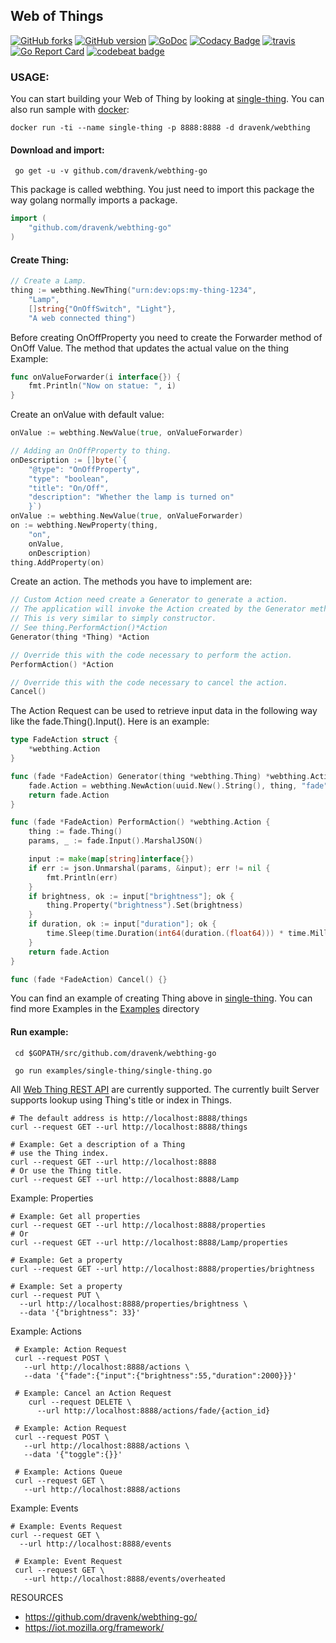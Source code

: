 Web of Things 
---
 [![GitHub forks](https://img.shields.io/github/forks/dravenk/webthing-go.svg?style=social&label=Fork&maxAge=2592000)](https://GitHub.com/dravenk/webthing-go/network/)
 [![GitHub version](https://badge.fury.io/gh/dravenk%2Fwebthing-go.svg)](https://badge.fury.io/gh/dravenk%2Fwebthing-go)
 [![GoDoc](https://godoc.org/github.com/dravenk/webthing-go?status.png)](https://godoc.org/github.com/dravenk/webthing-go) 
 [![Codacy Badge](https://api.codacy.com/project/badge/Grade/bef38274a3cb4156b374bb76dc1670e5)](https://www.codacy.com/manual/dravenk/webthing-go?utm_source=github.com&amp;utm_medium=referral&amp;utm_content=dravenk/webthing-go&amp;utm_campaign=Badge_Grade) 
 [![travis](https://api.travis-ci.org/dravenk/webthing-go.svg?branch=master)](https://travis-ci.com/dravenk/webthing-go) 
 [![Go Report Card](https://goreportcard.com/badge/github.com/dravenk/webthing-go)](https://goreportcard.com/report/github.com/dravenk/webthing-go)
 [![codebeat badge](https://codebeat.co/badges/090b9189-b20c-4910-8ff2-d7c12a28e55f)](https://codebeat.co/projects/github-com-dravenk-webthing-go-master)

### USAGE:  

You can start building your Web of Thing by looking at [single-thing](https://github.com/dravenk/webthing-go/blob/master/examples/single-thing/single-thing.go). 
You can also run sample with [docker](https://hub.docker.com/r/dravenk/webthing):
```
docker run -ti --name single-thing -p 8888:8888 -d dravenk/webthing
```

#### Download and import:
```
 go get -u -v github.com/dravenk/webthing-go
```
This package is called webthing. You just need to import this package the way golang normally imports a package.

```go
import (
	"github.com/dravenk/webthing-go"
)
```

#### Create Thing:
```go
// Create a Lamp.
thing := webthing.NewThing("urn:dev:ops:my-thing-1234",
	"Lamp",
	[]string{"OnOffSwitch", "Light"},
	"A web connected thing")

```
Before creating OnOffProperty you need to create the Forwarder method of OnOff Value. The method that updates the actual value on the thing
Example:
```go
func onValueForwarder(i interface{}) {
    fmt.Println("Now on statue: ", i)
}
```
Create an onValue with default value:
```go
onValue := webthing.NewValue(true, onValueForwarder)
```
```go
// Adding an OnOffProperty to thing.
onDescription := []byte(`{
    "@type": "OnOffProperty",
    "type": "boolean",
    "title": "On/Off",
    "description": "Whether the lamp is turned on"
    }`)
onValue := webthing.NewValue(true, onValueForwarder)
on := webthing.NewProperty(thing,
	"on",
	onValue,
	onDescription)
thing.AddProperty(on)
```
Create an action. The methods you have to implement are:
```go
// Custom Action need create a Generator to generate a action.
// The application will invoke the Action created by the Generator method.
// This is very similar to simply constructor.
// See thing.PerformAction()*Action
Generator(thing *Thing) *Action

// Override this with the code necessary to perform the action.
PerformAction() *Action

// Override this with the code necessary to cancel the action.
Cancel()
```
The Action Request can be used to retrieve input data in the following way like the fade.Thing().Input(). Here is an example:
```go
type FadeAction struct {
	*webthing.Action
}

func (fade *FadeAction) Generator(thing *webthing.Thing) *webthing.Action {
	fade.Action = webthing.NewAction(uuid.New().String(), thing, "fade", nil, fade.PerformAction, fade.Cancel)
	return fade.Action
}

func (fade *FadeAction) PerformAction() *webthing.Action {
	thing := fade.Thing()
	params, _ := fade.Input().MarshalJSON()

	input := make(map[string]interface{})
	if err := json.Unmarshal(params, &input); err != nil {
		fmt.Println(err)
	}
	if brightness, ok := input["brightness"]; ok {
		thing.Property("brightness").Set(brightness)
	}
	if duration, ok := input["duration"]; ok {
		time.Sleep(time.Duration(int64(duration.(float64))) * time.Millisecond)
	}
	return fade.Action
}

func (fade *FadeAction) Cancel() {}
```

You can find an example of creating Thing above in [single-thing](https://github.com/dravenk/webthing-go/blob/master/examples/single-thing/single-thing.go). 
You can find more Examples in the [Examples](https://github.com/dravenk/webthing-go/tree/master/examples) directory

#### Run example:

```
 cd $GOPATH/src/github.com/dravenk/webthing-go
 
 go run examples/single-thing/single-thing.go
 ```
 
 All [Web Thing REST API](https://iot.mozilla.org/wot/#web-thing-rest-api) are currently supported.
 The currently built Server supports lookup using Thing's title or index in Things.
 
 ```
 # The default address is http://localhost:8888/things
 curl --request GET --url http://localhost:8888/things
 
 # Example: Get a description of a Thing
 # use the Thing index.
 curl --request GET --url http://localhost:8888
 # Or use the Thing title.
 curl --request GET --url http://localhost:8888/Lamp
```

 Example: Properties
 ```
 # Example: Get all properties
 curl --request GET --url http://localhost:8888/properties
 # Or
 curl --request GET --url http://localhost:8888/Lamp/properties

 # Example: Get a property
 curl --request GET --url http://localhost:8888/properties/brightness
 
 # Example: Set a property
 curl --request PUT \
   --url http://localhost:8888/properties/brightness \
   --data '{"brightness": 33}'
```

 Example: Actions 
```
 # Example: Action Request
 curl --request POST \
   --url http://localhost:8888/actions \
   --data '{"fade":{"input":{"brightness":55,"duration":2000}}}'

 # Example: Cancel an Action Request
    curl --request DELETE \
      --url http://localhost:8888/actions/fade/{action_id}

 # Example: Action Request
 curl --request POST \
   --url http://localhost:8888/actions \
   --data '{"toggle":{}}'

 # Example: Actions Queue
 curl --request GET \
   --url http://localhost:8888/actions
 ```

 Example: Events
 ```  
 # Example: Events Request
 curl --request GET \
   --url http://localhost:8888/events
   
  # Example: Event Request
  curl --request GET \
    --url http://localhost:8888/events/overheated
```







RESOURCES
* https://github.com/dravenk/webthing-go/
* https://iot.mozilla.org/framework/
